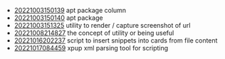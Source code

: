 - [20221003150139](/zet/20221003150139/README.md) apt package column
- [20221003150140](/zet/20221003150140/README.md) apt package
- [20221003151325](/zet/20221003151325/README.md) utility to render / capture screenshot of url
- [20221008214827](/zet/20221008214827/README.md) the concept of utility or being useful
- [20221016202237](/zet/20221016202237/README.md) script to insert snippets into cards from file content
- [20221017084459](/zet/20221017084459/README.md) xpup xml parsing tool for scripting
